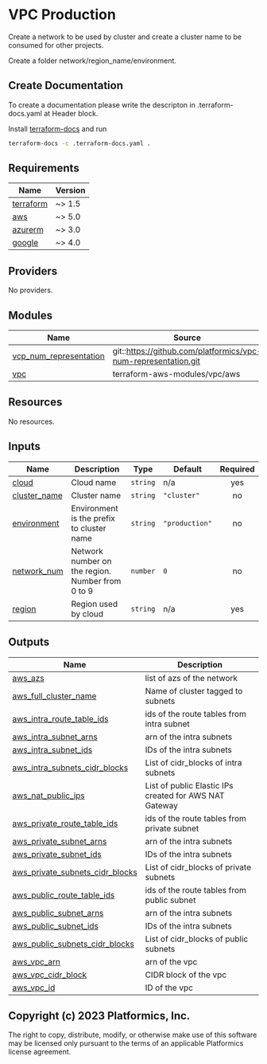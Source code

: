 <!-- BEGIN_TF_DOCS -->

# VPC Production

Create a network to be used by cluster and create a cluster name to be consumed for other projects.

Create a folder network/region_name/environment.

## Create Documentation

To create a documentation please write the descripton in .terraform-docs.yaml at Header block.

Install [terraform-docs](https://github.com/terraform-docs/terraform-docs/) and run

```bash
terraform-docs -c .terraform-docs.yaml .
```

## Requirements

| Name | Version |
|------|---------|
| <a name="requirement_terraform"></a> [terraform](#requirement\_terraform) | ~> 1.5 |
| <a name="requirement_aws"></a> [aws](#requirement\_aws) | ~> 5.0 |
| <a name="requirement_azurerm"></a> [azurerm](#requirement\_azurerm) | ~> 3.0 |
| <a name="requirement_google"></a> [google](#requirement\_google) | ~> 4.0 |

## Providers

No providers.

## Modules

| Name | Source | Version |
|------|--------|---------|
| <a name="module_vcp_num_representation"></a> [vcp\_num\_representation](#module\_vcp\_num\_representation) | git::https://github.com/platformics/vpc-num-representation.git | n/a |
| <a name="module_vpc"></a> [vpc](#module\_vpc) | terraform-aws-modules/vpc/aws | ~> 5.0 |

## Resources

No resources.

## Inputs

| Name | Description | Type | Default | Required |
|------|-------------|------|---------|:--------:|
| <a name="input_cloud"></a> [cloud](#input\_cloud) | Cloud name | `string` | n/a | yes |
| <a name="input_cluster_name"></a> [cluster\_name](#input\_cluster\_name) | Cluster name | `string` | `"cluster"` | no |
| <a name="input_environment"></a> [environment](#input\_environment) | Environment is the prefix to cluster name | `string` | `"production"` | no |
| <a name="input_network_num"></a> [network\_num](#input\_network\_num) | Network number on the region. Number from 0 to 9 | `number` | `0` | no |
| <a name="input_region"></a> [region](#input\_region) | Region used by cloud | `string` | n/a | yes |

## Outputs

| Name | Description |
|------|-------------|
| <a name="output_aws_azs"></a> [aws\_azs](#output\_aws\_azs) | list of azs of the network |
| <a name="output_aws_full_cluster_name"></a> [aws\_full\_cluster\_name](#output\_aws\_full\_cluster\_name) | Name of cluster tagged to subnets |
| <a name="output_aws_intra_route_table_ids"></a> [aws\_intra\_route\_table\_ids](#output\_aws\_intra\_route\_table\_ids) | ids of the route tables from intra subnet |
| <a name="output_aws_intra_subnet_arns"></a> [aws\_intra\_subnet\_arns](#output\_aws\_intra\_subnet\_arns) | arn of the intra subnets |
| <a name="output_aws_intra_subnet_ids"></a> [aws\_intra\_subnet\_ids](#output\_aws\_intra\_subnet\_ids) | IDs of the intra subnets |
| <a name="output_aws_intra_subnets_cidr_blocks"></a> [aws\_intra\_subnets\_cidr\_blocks](#output\_aws\_intra\_subnets\_cidr\_blocks) | List of cidr\_blocks of intra subnets |
| <a name="output_aws_nat_public_ips"></a> [aws\_nat\_public\_ips](#output\_aws\_nat\_public\_ips) | List of public Elastic IPs created for AWS NAT Gateway |
| <a name="output_aws_private_route_table_ids"></a> [aws\_private\_route\_table\_ids](#output\_aws\_private\_route\_table\_ids) | ids of the route tables from private subnet |
| <a name="output_aws_private_subnet_arns"></a> [aws\_private\_subnet\_arns](#output\_aws\_private\_subnet\_arns) | arn of the intra subnets |
| <a name="output_aws_private_subnet_ids"></a> [aws\_private\_subnet\_ids](#output\_aws\_private\_subnet\_ids) | IDs of the intra subnets |
| <a name="output_aws_private_subnets_cidr_blocks"></a> [aws\_private\_subnets\_cidr\_blocks](#output\_aws\_private\_subnets\_cidr\_blocks) | List of cidr\_blocks of private subnets |
| <a name="output_aws_public_route_table_ids"></a> [aws\_public\_route\_table\_ids](#output\_aws\_public\_route\_table\_ids) | ids of the route tables from public subnet |
| <a name="output_aws_public_subnet_arns"></a> [aws\_public\_subnet\_arns](#output\_aws\_public\_subnet\_arns) | arn of the intra subnets |
| <a name="output_aws_public_subnet_ids"></a> [aws\_public\_subnet\_ids](#output\_aws\_public\_subnet\_ids) | IDs of the intra subnets |
| <a name="output_aws_public_subnets_cidr_blocks"></a> [aws\_public\_subnets\_cidr\_blocks](#output\_aws\_public\_subnets\_cidr\_blocks) | List of cidr\_blocks of public subnets |
| <a name="output_aws_vpc_arn"></a> [aws\_vpc\_arn](#output\_aws\_vpc\_arn) | arn of the vpc |
| <a name="output_aws_vpc_cidr_block"></a> [aws\_vpc\_cidr\_block](#output\_aws\_vpc\_cidr\_block) | CIDR block of the vpc |
| <a name="output_aws_vpc_id"></a> [aws\_vpc\_id](#output\_aws\_vpc\_id) | ID of the vpc |



## Copyright (c) 2023 Platformics, Inc.

The right to copy, distribute, modify, or otherwise make use of this software may be licensed only pursuant to the terms of an applicable Platformics license agreement.
<!-- END_TF_DOCS -->